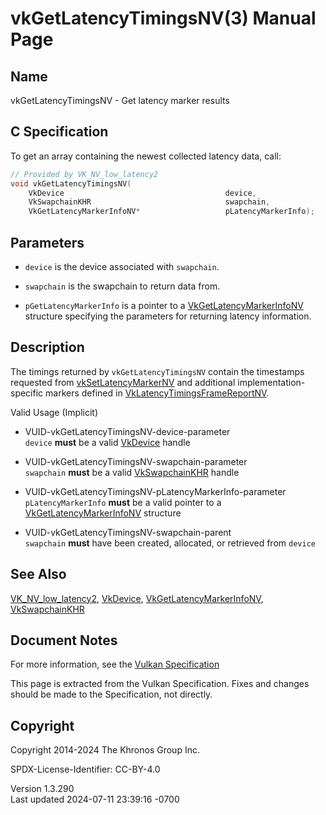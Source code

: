 # vkGetLatencyTimingsNV(3) Manual Page

## Name

vkGetLatencyTimingsNV - Get latency marker results



## <a href="#_c_specification" class="anchor"></a>C Specification

To get an array containing the newest collected latency data, call:

``` c
// Provided by VK_NV_low_latency2
void vkGetLatencyTimingsNV(
    VkDevice                                    device,
    VkSwapchainKHR                              swapchain,
    VkGetLatencyMarkerInfoNV*                   pLatencyMarkerInfo);
```

## <a href="#_parameters" class="anchor"></a>Parameters

- `device` is the device associated with `swapchain`.

- `swapchain` is the swapchain to return data from.

- `pGetLatencyMarkerInfo` is a pointer to a
  [VkGetLatencyMarkerInfoNV](https://registry.khronos.org/vulkan/specs/1.3-extensions/man/html/VkGetLatencyMarkerInfoNV.html) structure
  specifying the parameters for returning latency information.

## <a href="#_description" class="anchor"></a>Description

The timings returned by `vkGetLatencyTimingsNV` contain the timestamps
requested from [vkSetLatencyMarkerNV](https://registry.khronos.org/vulkan/specs/1.3-extensions/man/html/vkSetLatencyMarkerNV.html) and
additional implementation-specific markers defined in
[VkLatencyTimingsFrameReportNV](https://registry.khronos.org/vulkan/specs/1.3-extensions/man/html/VkLatencyTimingsFrameReportNV.html).

Valid Usage (Implicit)

- <a href="#VUID-vkGetLatencyTimingsNV-device-parameter"
  id="VUID-vkGetLatencyTimingsNV-device-parameter"></a>
  VUID-vkGetLatencyTimingsNV-device-parameter  
  `device` **must** be a valid [VkDevice](https://registry.khronos.org/vulkan/specs/1.3-extensions/man/html/VkDevice.html) handle

- <a href="#VUID-vkGetLatencyTimingsNV-swapchain-parameter"
  id="VUID-vkGetLatencyTimingsNV-swapchain-parameter"></a>
  VUID-vkGetLatencyTimingsNV-swapchain-parameter  
  `swapchain` **must** be a valid [VkSwapchainKHR](https://registry.khronos.org/vulkan/specs/1.3-extensions/man/html/VkSwapchainKHR.html)
  handle

- <a href="#VUID-vkGetLatencyTimingsNV-pLatencyMarkerInfo-parameter"
  id="VUID-vkGetLatencyTimingsNV-pLatencyMarkerInfo-parameter"></a>
  VUID-vkGetLatencyTimingsNV-pLatencyMarkerInfo-parameter  
  `pLatencyMarkerInfo` **must** be a valid pointer to a
  [VkGetLatencyMarkerInfoNV](https://registry.khronos.org/vulkan/specs/1.3-extensions/man/html/VkGetLatencyMarkerInfoNV.html) structure

- <a href="#VUID-vkGetLatencyTimingsNV-swapchain-parent"
  id="VUID-vkGetLatencyTimingsNV-swapchain-parent"></a>
  VUID-vkGetLatencyTimingsNV-swapchain-parent  
  `swapchain` **must** have been created, allocated, or retrieved from
  `device`

## <a href="#_see_also" class="anchor"></a>See Also

[VK_NV_low_latency2](https://registry.khronos.org/vulkan/specs/1.3-extensions/man/html/VK_NV_low_latency2.html),
[VkDevice](https://registry.khronos.org/vulkan/specs/1.3-extensions/man/html/VkDevice.html),
[VkGetLatencyMarkerInfoNV](https://registry.khronos.org/vulkan/specs/1.3-extensions/man/html/VkGetLatencyMarkerInfoNV.html),
[VkSwapchainKHR](https://registry.khronos.org/vulkan/specs/1.3-extensions/man/html/VkSwapchainKHR.html)

## <a href="#_document_notes" class="anchor"></a>Document Notes

For more information, see the <a
href="https://registry.khronos.org/vulkan/specs/1.3-extensions/html/vkspec.html#vkGetLatencyTimingsNV"
target="_blank" rel="noopener">Vulkan Specification</a>

This page is extracted from the Vulkan Specification. Fixes and changes
should be made to the Specification, not directly.

## <a href="#_copyright" class="anchor"></a>Copyright

Copyright 2014-2024 The Khronos Group Inc.

SPDX-License-Identifier: CC-BY-4.0

Version 1.3.290  
Last updated 2024-07-11 23:39:16 -0700
